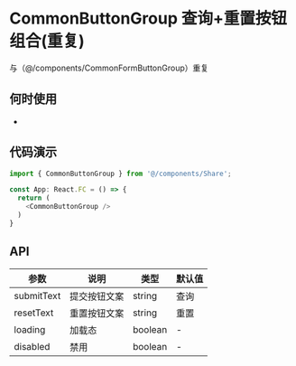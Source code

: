 # CommonButtonGroup 查询+重置按钮组合(重复)
与（@/components/CommonFormButtonGroup）重复
## 何时使用
-

## 代码演示

```js
import { CommonButtonGroup } from '@/components/Share';

const App: React.FC = () => {
  return (
    <CommonButtonGroup />
  )
}
```
## API

| 参数 | 说明 | 类型 | 默认值 |
| --- | --- | --- | --- |
| submitText | 提交按钮文案 | string | 查询 |
| resetText | 重置按钮文案 | string | 重置 |
| loading | 加载态 | boolean | - |
| disabled | 禁用 | boolean | - |
